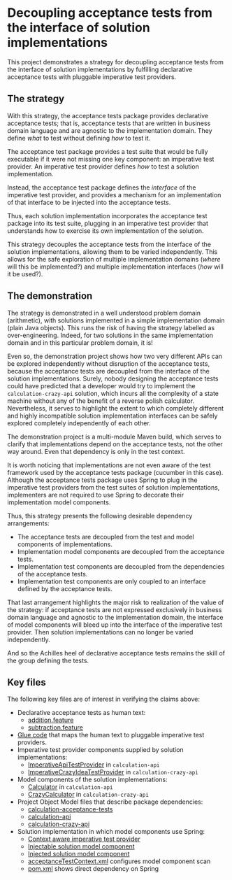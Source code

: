 # Decoupling acceptance tests from the interface of solution implementations

This project demonstrates a strategy for decoupling acceptance tests from the interface of solution implementations
by fulfilling declarative acceptance tests with pluggable imperative test providers.

## The strategy

With this strategy, the acceptance tests package provides declarative acceptance tests; that is,
acceptance tests that are written in business domain language and are agnostic to the implementation domain.
They define *what* to test without defining *how* to test it.

The acceptance test package provides a test suite that would be fully executable if it were not missing one key
component: an imperative test provider. An imperative test provider defines *how* to test a solution implementation.

Instead, the acceptance test package defines the *interface* of the imperative test provider, and provides a
mechanism for an implementation of that interface to be injected into the acceptance tests.

Thus, each solution implementation incorporates the acceptance test package into its test suite, plugging in
an imperative test provider that understands how to exercise its own implementation of the solution.

This strategy decouples the acceptance tests from the interface of the solution implementations, allowing them to be
varied independently. This allows for the safe exploration of multiple implementation domains (*where* will this be
implemented?) and multiple implementation interfaces (*how* will it be used?).

## The demonstration

The strategy is demonstrated in a well understood problem domain (arithmetic), with solutions implemented in a simple
implementation domain (plain Java objects). This runs the risk of having the strategy labelled as over-engineering.
Indeed, for two solutions in the same implementation domain and in this particular problem domain, it is!

Even so, the demonstration project shows how two very different APIs can be explored independently without disruption
of the acceptance tests, because the acceptance tests are decoupled from the interface of the solution implementations.
Surely, nobody designing the acceptance tests could have predicted that a developer would try to implement the
`calculation-crazy-api` solution, which incurs all the complexity of a state machine without any of the benefit of
a reverse polish calculator. Nevertheless, it serves to highlight the extent to which completely different and highly
incompatible solution implementation interfaces can be safely explored completely independently of each other.

The demonstration project is a multi-module Maven build, which serves to clarify that implementations depend on the
acceptance tests, not the other way around. Even that dependency is only in the test context.

It is worth noticing that implementations are not even aware of the test framework used by the acceptance tests package
(cucumber in this case). Although the acceptance tests package uses Spring to plug in the imperative test providers from
the test suites of solution implementations, implementers are not required to use Spring to decorate their implementation
model components.

Thus, this strategy presents the following desirable dependency arrangements:

* The acceptance tests are decoupled from the test and model components of implementations.
* Implementation model components are decoupled from the acceptance tests.
* Implementation test components are decoupled from the dependencies of the acceptance tests.
* Implementation test components are only coupled to an interface defined by the acceptance tests.

That last arrangement highlights the major risk to realization of the value of the strategy: if acceptance tests are
not expressed exclusively in business domain language and agnostic to the implementation domain, the interface of
model components will bleed up into the interface of the imperative test provider. Then solution implementations can
no longer be varied independently.

And so the Achilles heel of declarative acceptance tests remains the skill of the group defining the tests.

## Key files

The following key files are of interest in verifying the claims above:

* Declarative acceptance tests as human text:
  * [addition.feature](https://github.com/sheldonh/calculation/blob/master/calculation-acceptance-tests/src/main/resources/features/addition.feature)
  * [subtraction.feature](https://github.com/sheldonh/calculation/blob/master/calculation-acceptance-tests/src/main/resources/features/subtraction.feature)
* [Glue code](https://github.com/sheldonh/calculation/blob/master/calculation-acceptance-tests/src/main/java/net/starjuice/calculation/acceptance_tests/StepDefinitions.java) that maps the human text to pluggable imperative test providers.
* Imperative test provider components supplied by solution implementations:
  * [ImperativeApiTestProvider](https://github.com/sheldonh/calculation/blob/master/calculation-api/src/test/java/net/starjuice/calculation/api/acceptance_tests/ImperativeApiTestProvider.java) in `calculation-api`
  * [ImperativeCrazyIdeaTestProvider](https://github.com/sheldonh/calculation/blob/master/calculation-crazy-api/src/test/java/net/starjuice/calculation/crazy/acceptance_tests/ImperativeCrazyIdeaTestProvider.java) in `calculation-crazy-api`
* Model components of the solution implementations:
  * [Calculator](https://github.com/sheldonh/calculation/blob/master/calculation-api/src/main/java/net.starjuice.calculation.api/Calculator.java) in `calculation-api`
  * [CrazyCalculator](https://github.com/sheldonh/calculation/blob/master/calculation-crazy-api/src/main/java/net.starjuice.calculation.crazy/CrazyCalculator.java) in `calculation-crazy-api`
* Project Object Model files that describe package dependencies:
  * [calculation-acceptance-tests](https://github.com/sheldonh/calculation/blob/master/calculation-acceptance-tests/pom.xml)
  * [calculation-api](https://github.com/sheldonh/calculation/blob/master/calculation-api/pom.xml)
  * [calculation-crazy-api](https://github.com/sheldonh/calculation/blob/master/calculation-crazy-api/pom.xml)
* Solution implementation in which model components use Spring:
  * [Context aware imperative test provider](https://github.com/sheldonh/calculation/blob/master/calculation-with-dependency-injection/src/test/java/net/starjuice/calculation/di/acceptance_tests/ImperativeSpringModelTestProvider.java)
  * [Injectable solution model component](https://github.com/sheldonh/calculation/blob/master/calculation-with-dependency-injection/src/main/java/net.starjuice.calculation.di/CompositeCalculator.java)
  * [Injected solution model component](https://github.com/sheldonh/calculation/blob/master/calculation-with-dependency-injection/src/main/java/net.starjuice.calculation.di/Adder.java)
  * [acceptanceTestContext.xml](https://github.com/sheldonh/calculation/blob/master/calculation-with-dependency-injection/src/test/resources/acceptanceTestContext.xml) configures model component scan
  * [pom.xml](https://github.com/sheldonh/calculation/blob/master/calculation-with-dependency-injection/pom.xml) shows direct dependency on Spring

